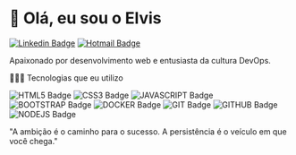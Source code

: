 # 👋 Olá, eu sou o Elvis

[![Linkedin Badge](https://img.shields.io/badge/-@elvisdasilva-blue?style=flat-square&logo=Linkedin&logoColor=white&link=https://www.linkedin.com/in/elvisdasilva/)](https://www.linkedin.com/in/elvisdasilva/) 
[![Hotmail Badge](https://img.shields.io/badge/-@elvisdasilva-blue?style=flat-square&logo=Instagram&logoColor=white&link=https://www.instagram.com/elvisdasilvaa/)](https://www.instagram.com/elvisdasiilva/) 

Apaixonado por desenvolvimento web e entusiasta da cultura DevOps.

👨🏻‍💻 Tecnologias que eu utilizo

![HTML5 Badge](https://img.shields.io/badge/HTML5-E34F26.svg?style=for-the-badge&logo=HTML5&logoColor=white)
![CSS3 Badge](https://img.shields.io/badge/CSS3-1572B6.svg?style=for-the-badge&logo=CSS3&logoColor=white)
![JAVASCRIPT Badge](https://img.shields.io/badge/JavaScript-F7DF1E.svg?style=for-the-badge&logo=JavaScript&logoColor=black)
![BOOTSTRAP Badge](https://img.shields.io/badge/Bootstrap-7952B3.svg?style=for-the-badge&logo=Bootstrap&logoColor=white)
![DOCKER Badge](https://img.shields.io/badge/Docker-2496ED.svg?style=for-the-badge&logo=Docker&logoColor=white)
![GIT Badge](https://img.shields.io/badge/Git-F05032.svg?style=for-the-badge&logo=Git&logoColor=white)
![GITHUB Badge](https://img.shields.io/badge/GitHub-181717.svg?style=for-the-badge&logo=GitHub&logoColor=white)
![NODEJS Badge](https://img.shields.io/badge/Node.js-339933.svg?style=for-the-badge&logo=nodedotjs&logoColor=white)


"A ambição é o caminho para o sucesso. A persistência é o veículo em que você chega."
